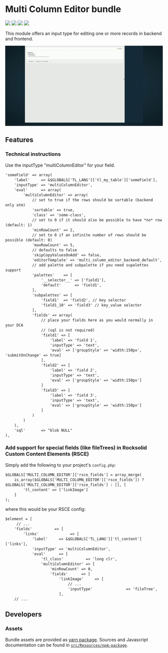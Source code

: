# Multi Column Editor bundle

![](https://img.shields.io/packagist/v/heimrichhannot/contao-multi-column-editor-bundle.svg)
![](https://img.shields.io/packagist/dt/heimrichhannot/contao-multi-column-editor-bundle.svg)
[![](https://img.shields.io/travis/heimrichhannot/contao-multi-column-editor-bundle/master.svg)](https://travis-ci.org/heimrichhannot/contao-multi-column-editor-bundle/)
[![](https://img.shields.io/coveralls/heimrichhannot/contao-multi-column-editor-bundle/master.svg)](https://coveralls.io/github/heimrichhannot/contao-multi-column-editor-bundle)

This module offers an input type for editing one or more records in backend and frontend.

![alt text](doc/presentation.gif "Demo in the backend")

## Features

### Technical instructions

Use the inputType "multiColumnEditor" for your field.

```
'someField' => array(
    'label'     => &$GLOBALS['TL_LANG']['tl_my_table']['someField'],
    'inputType' => 'multiColumnEditor',
    'eval'      => array(
        'multiColumnEditor' => array(
            // set to true if the rows should be sortable (backend only atm)
            'sortable' => true,
            'class' => 'some-class',
            // set to 0 if it should also be possible to have *no* row (default: 1)
            'minRowCount' => 2,
            // set to 0 if an infinite number of rows should be possible (default: 0)
            'maxRowCount' => 5,
            // defaults to false
            'skipCopyValuesOnAdd' => false,
            'editorTemplate' => 'multi_column_editor_backend_default',
            // add palette and subpalette if you need supalettes support
            'palettes'    => [
                '__selector__' => ['field1'],
                'default'      => 'field1',
            ],
            'subpalettes' => [
                'field1'  => 'field2', // key selector
                'field1_10' => 'field3' // key_value selector
            ],
            'fields' => array(
                // place your fields here as you would normally in your DCA
                // (sql is not required)
                'field1' => [
                	'label' => 'field 1',
                	'inputType' => 'text',
                	'eval' => ['groupStyle' => 'width:150px', 'submitOnChange' => true]
                ],
                'field2' => [
                    'label' => 'field 2',
                    'inputType' => 'text',
                    'eval' => ['groupStyle' => 'width:150px']
                ]
                'field3' => [
                    'label' => 'field 3',
                    'inputType' => 'text',
                    'eval' => ['groupStyle' => 'width:150px']
                ]
            )
        )
    ),
    'sql'       => "blob NULL"
),
```

### Add support for special fields (like fileTrees) in Rocksolid Custom Content Elements (RSCE)

Simply add the following to your project's `config.php`:

```
$GLOBALS['MULTI_COLUMN_EDITOR']['rsce_fields'] = array_merge(
    is_array($GLOBALS['MULTI_COLUMN_EDITOR']['rsce_fields']) ? $GLOBALS['MULTI_COLUMN_EDITOR']['rsce_fields'] : [], [
        'tl_content' => ['linkImage']
    ]
);
```

where this would be your RSCE config:

```
$element = [
     // ...
    'fields'          => [
        'links'              => [
            'label'     => &$GLOBALS['TL_LANG']['tl_content']['links'],
            'inputType' => 'multiColumnEditor',
            'eval'      => [
                'tl_class'          => 'long clr',
                'multiColumnEditor' => [
                    'minRowCount' => 0,
                    'fields'      => [
                        'linkImage'     => [
                            // ...
                            'inputType'               => 'fileTree',
                        ],
    // ...
```

## Developers

### Assets
Bundle assets are provided as [yarn package](https://yarnpkg.com/en/package/@hundh/contao-multi-column-editor-bundle). Sources and Javascript documentation can be found in [`src/Resources/npm-package`](/tree/master/src/Resources/npm-package).
